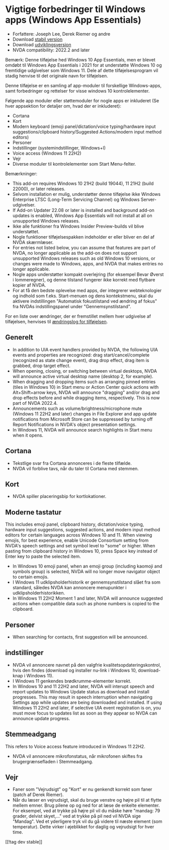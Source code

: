 # Vigtige forbedringer til Windows apps (Windows App Essentials) #

* Forfattere: Joseph Lee, Derek Riemer og andre
* Download [stabil version][1]
* Download [udviklingsversion][2]
* NVDA compatibility: 2022.2 and later

Bemærk: Denne tilføjelse hed Windows 10 App Essentials, men er blevet omdøbt
til Windows App Essentials i 2021 for at understøtte Windows 10 og
fremtidige udgivelser som Windows 11. Dele af dette tilføjelsesprogram vil
stadig henvise til det originale navn for tilføjelsen.

Denne tilføjelse er en samling af app-moduler til forskellige Windows-apps,
samt forbedringer og rettelser for visse windows 10 kontrolelementer.

Følgende app moduler eller støttemoduler for nogle apps er inkluderet (Se
hver appsektion for detaljer om, hvad der er inkluderet):

* Cortana
* Kort
* Modern keyboard (emoji panel/dictation/voice typing/hardware input
  suggestions/clipboard history/Suggested Actions/modern input method
  editors)
* Personer
* Indstillinger (systemindstillinger, Windows+I)
* Voice access (Windows 11 22H2)
* Vejr
* Diverse moduler til kontrolelementer som Start Menu-felter.

Bemærkninger:

* This add-on requires Windows 10 21H2 (build 19044), 11 21H2 (build 22000),
  or later releases.
* Selvom installation er mulig, understøtter denne tilføjelse ikke Windows
  Enterprise LTSC (Long-Term Servicing Channel) og Windows
  Server-udgivelser.
* If Add-on Updater 22.08 or later is installed and background add-on
  updates is enabled, Windows App Essentials will not install at all on
  unsupported Windows releases.
* Ikke alle funktioner fra Windows Insider Preview-builds vil blive
  understøttet.
* Nogle funktioner tilføjelsespakken indeholder er eller bliver en del af
  NVDA skærmlæser.
* For entries not listed below, you can assume that features are part of
  NVDA, no longer applicable as the add-on does not support unsupported
  Windows releases such as old Windows 10 versions, or changes were made to
  Windows, apps, and NVDA that makes entries no longer applicable.
* Nogle apps understøtter kompakt overlejring (for eksempel Bevar Øverst i
  lommeregner), og denne tilstand fungerer ikke korrekt med flytbare kopier
  af NVDA.
* For at få den bedste oplevelse med apps, der integrerer webteknologier og
  indhold som f.eks. Start-menuen og dens kontekstmenu, skal du aktivere
  indstillingen "Automatisk fokustilstand ved ændring af fokus" fra NVDAs
  indstillingspanel under "Gennemsynstilstand".

For en liste over ændringer, der er fremstillet mellem hver udgivelse af
tilføjelsen, henvises til [ændringslog for tilføjelsen][3].

## Generelt

* In addition to UIA event handlers provided by NVDA, the following UIA
  events and properties are recognized: drag start/cancel/complete
  (recognized as state change event), drag drop effect, drag item is
  grabbed, drop target effect.
* When opening, closing, or switching between virtual desktops, NVDA will
  announce active virtual desktop name (desktop 2, for example).
* When dragging and dropping items such as arranging pinned entries (tiles
  in Windows 10) in Start menu or Action Center quick actions with
  Alt+Shift+arrow keys, NVDA will announce "dragging" and/or drag and drop
  effects before and while dragging items, respectively. This is now part of
  NVDA 2022.4.
* Announcements such as volume/brightness/microphone mute (Windows 11 22H2
  and later) changes in File Explorer and app update notifications from
  Microsoft Store can be suppressed by turning off Report Notifications in
  NVDA's object presentation settings.
* In Windows 11, NVDA will announce search highlights in Start menu when it
  opens.

## Cortana

* Tekstlige svar fra Cortana annonceres i de fleste tilfælde.
* NVDA vil forblive tavs, når du taler til Cortana med stemmen.

## Kort

* NVDA spiller placeringsbip for kortlokationer.

## Moderne tastatur

This includes emoji panel, clipboard history, dictation/voice typing,
hardware input suggestions, suggested actions, and modern input method
editors for certain languages across Windows 10 and 11. When viewing emojis,
for best experience, enable Unicode Consortium setting from NVDA's speech
settings and set symbol level to "some" or higher. When pasting from
clipboard history in Windows 10, press Space key instead of Enter key to
paste the selected item.

* In Windows 10 emoji panel, when an emoji group (including kaomoji and
  symbols group) is selected, NVDA will no longer move navigator object to
  certain emojis.
* I Windows 11 udklipsholderhistorik er gennemsynstilstand slået fra som
  standard, således NVDA kan annoncere menupunkter i
  udklipsholderhistorikken.
* In Windows 11 22H2 Moment 1 and later, NVDA will announce suggested
  actions when compatible data such as phone numbers is copied to the
  clipboard.

## Personer

* When searching for contacts, first suggestion will be announced.

## indstillinger

* NVDA vil annoncere navnet på den valgfrie kvalitetsopdateringskontrol,
  hvis den findes (download og installer nu-link i Windows 10, download-knap
  i Windows 11).
* I Windows 11 genkendes brødkrumme-elementer korrekt.
* In Windows 10 and 11 22H2 and later, NVDA will interupt speech and report
  updates to Windows Update status as download and install progresses. This
  may result in speech interruption when navigating Settings app while
  updates are being downloaded and installed. If using Windows 11 22H2 and
  later, if selective UIA event registration is on, you must move focus to
  updates list as soon as they appear so NVDA can announce update progress.

## Stemmeadgang

This refers to Voice access feature introduced in Windows 11 22H2.

* NVDA vil annoncere mikrofonstatus, når mikrofonen skiftes fra
  brugergrænsefladen i Stemmeadgang.

## Vejr

* Faner som "Vejrudsigt" og "Kort" er nu genkendt korrekt som faner (patch
  af Derek Riemer).
* Når du læser en vejrudsigt, skal du bruge venstre og højre pil til at
  flytte mellem emner. Brug pilene op og ned for at læse de enkelte
  elementer. For eksempel, ved at trykke på højre pil vil du måske høre
  "mandag: 79 grader, delvist skyet,..." ved at trykke på pil ned vil NVDA
  sige "Mandag". Ved et yderligere tryk vil du gå videre til næste element
  (som temperatur). Dette virker i øjeblikket for daglig og vejrudsigt for
  hver time.

[[!tag dev stable]]

[1]: https://addons.nvda-project.org/files/get.php?file=w10

[2]: https://addons.nvda-project.org/files/get.php?file=w10-dev

[3]: https://github.com/josephsl/wintenapps/wiki/w10changelog
